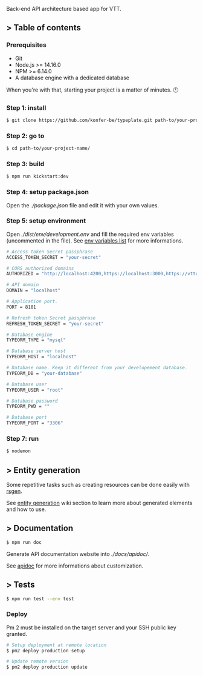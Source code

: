 
Back-end API architecture based app for VTT.


## > Table of contents
### Prerequisites

* Git
* Node.js >= 14.16.0
* NPM >= 6.14.0
* A database engine with a dedicated database

When you're with that, starting your project is a matter of minutes. :clock12:

### Step 1: install

```bash
$ git clone https://github.com/konfer-be/typeplate.git path-to/your-project-name/
```

### Step 2: go to

```bash
$ cd path-to/your-project-name/
```

### Step 3: build

```bash
$ npm run kickstart:dev
```

### Step 4: setup package.json

Open the *./package.json* file and edit it with your own values.

### Step 5: setup environment

Open *./dist/env/development.env* and fill the required env variables (uncommented in the file). See [env variables list](https://github.com/konfer-be/typeplate/wiki/Environment-variables) for more informations.

```bash
# Access token Secret passphrase
ACCESS_TOKEN_SECRET = "your-secret"

# CORS authorized domains
AUTHORIZED = "http://localhost:4200,https://localhost:3000,https://vttuat.atwpl.com,https://vttuatapi.atwpl.com"

# API domain
DOMAIN = "localhost"

# Application port.
PORT = 8101

# Refresh token Secret passphrase
REFRESH_TOKEN_SECRET = "your-secret"

# Database engine
TYPEORM_TYPE = "mysql"

# Database server host
TYPEORM_HOST = "localhost"

# Database name. Keep it different from your developement database.
TYPEORM_DB = "your-database"

# Database user
TYPEORM_USER = "root"

# Database password
TYPEORM_PWD = ""

# Database port
TYPEORM_PORT = "3306"
```

### Step 7: run

```bash
$ nodemon
```

## > Entity generation

Some repetitive tasks such as creating resources can be done easily with [rsgen](https://github.com/konfer-be/rsgen).

See [entity generation](https://github.com/konfer-be/typeplate/wiki/Entity-generation) wiki section to learn more about generated elements and how to use.

## > Documentation

```bash
$ npm run doc
```

Generate API documentation website into *./docs/apidoc/*.

See [apidoc](http://apidocjs.com/) for more informations about customization.

## > Tests

```bash
$ npm run test --env test
```
### Deploy

Pm 2 must be installed on the target server and your SSH public key granted.

```bash
# Setup deployment at remote location
$ pm2 deploy production setup

# Update remote version
$ pm2 deploy production update
```

